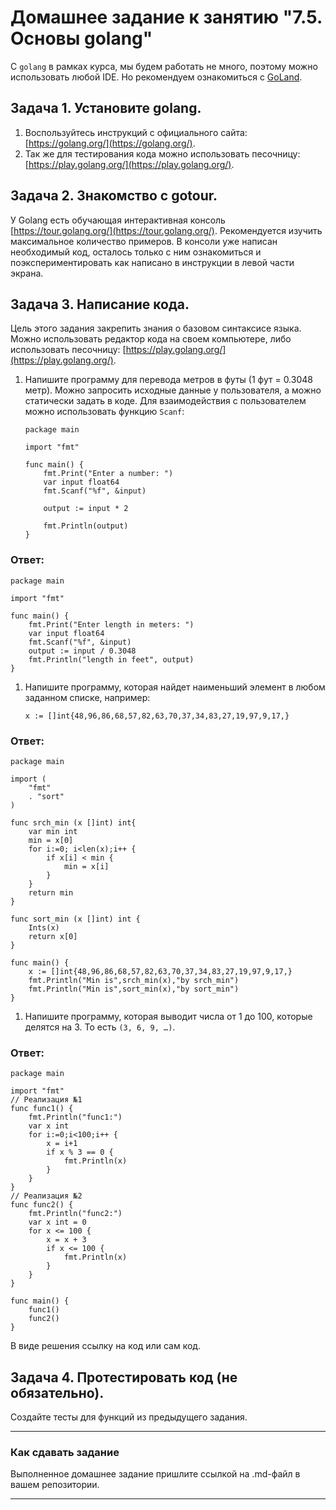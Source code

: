 # Домашнее задание к занятию "7.5. Основы golang"

С `golang` в рамках курса, мы будем работать не много, поэтому можно использовать любой IDE. 
Но рекомендуем ознакомиться с [GoLand](https://www.jetbrains.com/ru-ru/go/).  

## Задача 1. Установите golang.
1. Воспользуйтесь инструкций с официального сайта: [https://golang.org/](https://golang.org/).
2. Так же для тестирования кода можно использовать песочницу: [https://play.golang.org/](https://play.golang.org/).

## Задача 2. Знакомство с gotour.
У Golang есть обучающая интерактивная консоль [https://tour.golang.org/](https://tour.golang.org/). 
Рекомендуется изучить максимальное количество примеров. В консоли уже написан необходимый код, 
осталось только с ним ознакомиться и поэкспериментировать как написано в инструкции в левой части экрана.  

## Задача 3. Написание кода. 
Цель этого задания закрепить знания о базовом синтаксисе языка. Можно использовать редактор кода 
на своем компьютере, либо использовать песочницу: [https://play.golang.org/](https://play.golang.org/).

1. Напишите программу для перевода метров в футы (1 фут = 0.3048 метр). Можно запросить исходные данные 
у пользователя, а можно статически задать в коде.
    Для взаимодействия с пользователем можно использовать функцию `Scanf`:
    ```
    package main
    
    import "fmt"
    
    func main() {
        fmt.Print("Enter a number: ")
        var input float64
        fmt.Scanf("%f", &input)
    
        output := input * 2
    
        fmt.Println(output)    
    }
    ```
 
### Ответ:
```
package main

import "fmt"

func main() {
    fmt.Print("Enter length in meters: ")
    var input float64
    fmt.Scanf("%f", &input)
    output := input / 0.3048
    fmt.Println("length in feet", output)
}
```


1. Напишите программу, которая найдет наименьший элемент в любом заданном списке, например:
    ```
    x := []int{48,96,86,68,57,82,63,70,37,34,83,27,19,97,9,17,}
    ```
### Ответ:
```
package main

import (
    "fmt"
    . "sort"
)

func srch_min (x []int) int{
    var min int
    min = x[0]
    for i:=0; i<len(x);i++ {
        if x[i] < min {
            min = x[i]
        }
    }
    return min
}

func sort_min (x []int) int {
    Ints(x)
    return x[0]
}

func main() {
    x := []int{48,96,86,68,57,82,63,70,37,34,83,27,19,97,9,17,}
    fmt.Println("Min is",srch_min(x),"by srch_min")
    fmt.Println("Min is",sort_min(x),"by sort_min")
}
```

1. Напишите программу, которая выводит числа от 1 до 100, которые делятся на 3. То есть `(3, 6, 9, …)`.

### Ответ:
```
package main

import "fmt"
// Реализация №1
func func1() {
    fmt.Println("func1:")
    var x int
    for i:=0;i<100;i++ {
        x = i+1
        if x % 3 == 0 {
            fmt.Println(x)
        }
    }
}
// Реализация №2
func func2() {
    fmt.Println("func2:")
    var x int = 0
    for x <= 100 {
        x = x + 3
        if x <= 100 {
            fmt.Println(x)
        }
    }
}

func main() {
    func1()
    func2()
}
```

В виде решения ссылку на код или сам код. 

## Задача 4. Протестировать код (не обязательно).

Создайте тесты для функций из предыдущего задания. 

---

### Как cдавать задание

Выполненное домашнее задание пришлите ссылкой на .md-файл в вашем репозитории.

---

